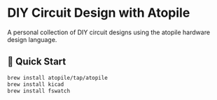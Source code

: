 # DIY Circuit Design with Atopile

A personal collection of DIY circuit designs using the atopile hardware design language.

## 🚀 Quick Start

```bash
brew install atopile/tap/atopile
brew install kicad
brew install fswatch
```
